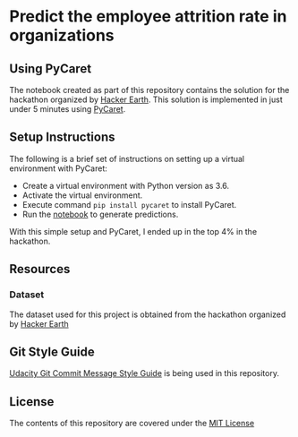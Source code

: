# Predict the employee attrition rate in organizations
## Using PyCaret
The notebook created as part of this repository contains the solution for the hackathon organized by [Hacker Earth](https://www.hackerearth.com/challenges/competitive/hackerearth-machine-learning-challenge-predict-employee-attrition-rate/). This solution is implemented in just under 5 minutes using [PyCaret](https://github.com/pycaret/pycaret).

## Setup Instructions
The following is a brief set of instructions on setting up a virtual environment with PyCaret:
- Create a virtual environment with Python version as 3.6.
- Activate the virtual environment.
- Execute command `pip install pycaret` to install PyCaret.
- Run the [notebook](https://github.com/ChandrakanthNethi/predict-the-employee-attrition-rate-in-organizations/blob/master/notebooks/train_and_predict.ipynb) to generate predictions.

With this simple setup and PyCaret, I ended up in the top 4% in the hackathon.

## Resources
### Dataset
The dataset used for this project is obtained from the hackathon organized by [Hacker Earth](https://www.hackerearth.com/challenges/competitive/hackerearth-machine-learning-challenge-predict-employee-attrition-rate/)

## Git Style Guide
[Udacity Git Commit Message Style Guide](http://udacity.github.io/git-styleguide/) is being used in this repository.

## License
The contents of this repository are covered under the [MIT License](https://github.com/ChandrakanthNethi/predict-the-employee-attrition-rate-in-organizations/blob/master/LICENSE)
